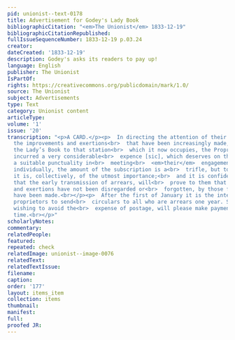 ```yaml
---
pid: unionist--text-0178
title: Advertisement for Godey's Lady Book
bibliographicCitation: "<em>The Unionist</em> 1833-12-19"
bibliographicCitationRepublished: 
fullIssueSequenceNumber: 1833-12-19 p.03.24
creator: 
dateCreated: '1833-12-19'
description: Godey's asks its readers to pay up!
language: English
publisher: The Unionist
IsPartOf: 
rights: https://creativecommons.org/publicdomain/mark/1.0/
source: The Unionist
subject: Advertisements
type: Text
category: Unionist content
articleType: 
volume: '1'
issue: '20'
transcription: "<p>A CARD.</p><p>  In directing the attention of their readers to
  the improvements and exertions<br>  that have been increasingly made, to elevate
  the Lady’s Book to that station<br>  which it now occupies, the Proprietors have
  incurred a very considerable<br>  expence [sic], which deserves on the subscribers,
  a suitable punctuality in<br>  meeting<br>  <em>their</em>  engagements. To them,
  individually, the amount of the subscription is a<br>  trifle, but to the proprietors,
  it is, collectively, of the utmost importance;<br>  and it is confidently expected
  that the early transmission of arrears, will<br>  prove to them that their intentions
  and exertions have not been disregarded or<br>  forgotten, by those for whom they
  have been made.<br></p><p>  After the first of January it is the intention of the
  proprietors to send<br>  circulars to all who are arrears one year. Subscribers
  wishing to avoid the<br>  expense of postage, will please make payment before that
  time.<br></p>"
scholarlyNotes: 
commentary: 
relatedPeople: 
featured: 
repeated: check
relatedImage: unionist--image-0076
relatedText: 
relatedTextIssue: 
filename: 
caption: 
order: '177'
layout: items_item
collection: items
thumbnail: 
manifest: 
full: 
proofed JR: 
---
```


